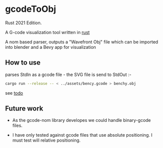 # gcodeToObj

Rust 2021 Edition.

A G-code visualization tool written in [rust](https://www.rust-lang.org/)

A nom based parser, outputs a "Wavefront Obj" file which can be imported into blender and a Bevy app for visualization

## How to use

parses StdIn as a gcode file - the SVG file is send to StdOut :-

```bash
cargo run --release -- < ../assets/bency.gcode > benchy.obj
```

see [todo](TODO.md)

## Future work

* As the gcode-nom library developes we could handle binary-gcode files.

* I have only tested against gcode files that use absolute positioning.
I must test will relative positioning.
